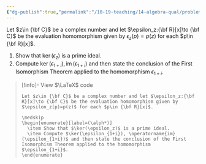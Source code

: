 ```yaml
---
{"dg-publish":true,"permalink":"/10-19-teaching/14-algebra-qual/problem-bank/template-problems/ring-theory/an-evaluation-morphism/","tags":["ring_theory"],"updated":"2025-03-20T09:03:32-07:00"}
---
```


Let $z\in {\bf C}$ be a complex number and let $\epsilon_z:{\bf R}[x]\to {\bf C}$ be the evaluation homomorphism given by $\epsilon_z(p)=p(z)$ for each $p\in {\bf R}[x]$.

1. Show that $\ker(\epsilon_z)$ is a prime ideal.
2. Compute $\ker(\epsilon_{1+i}), \operatorname{im}(\epsilon_{1+i})$ and then state the conclusion of the First Isomorphism Theorem applied to the homomorphism $\epsilon_{1+i}$.

> [!info]- View $\LaTeX$ code
> ```
> Let $z\in {\bf C}$ be a complex number and let $\epsilon_z:{\bf R}[x]\to {\bf C}$ be the evaluation homomorphism given by $\epsilon_z(p)=p(z)$ for each $p\in {\bf R}[x]$.
> 
> \medskip
> \begin{enumerate}[label=(\alph*)]
> 	\item Show that $\ker(\epsilon_z)$ is a prime ideal.
> 	\item Compute $\ker(\epsilon_{1+i}), \operatorname{im}(\epsilon_{1+i})$ and then state the conclusion of the First Isomorphism Theorem applied to the homomorphism $\epsilon_{1+i}$.
> \end{enumerate}
> ```
